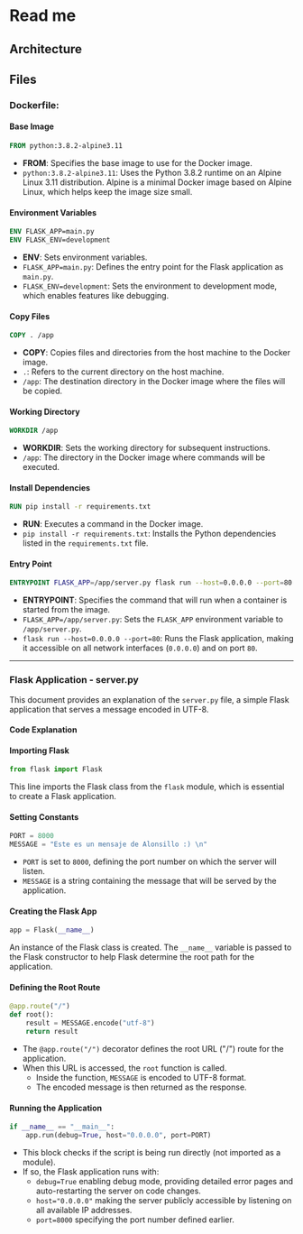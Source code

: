 # Read me

## Architecture



## Files

### Dockerfile: 

#### Base Image

```dockerfile
FROM python:3.8.2-alpine3.11
```
- **FROM**: Specifies the base image to use for the Docker image.
- `python:3.8.2-alpine3.11`: Uses the Python 3.8.2 runtime on an Alpine Linux 3.11 distribution. Alpine is a minimal Docker image based on Alpine Linux, which helps keep the image size small.

#### Environment Variables

```dockerfile
ENV FLASK_APP=main.py
ENV FLASK_ENV=development
```
- **ENV**: Sets environment variables.
- `FLASK_APP=main.py`: Defines the entry point for the Flask application as `main.py`.
- `FLASK_ENV=development`: Sets the environment to development mode, which enables features like debugging.

#### Copy Files

```dockerfile
COPY . /app
```
- **COPY**: Copies files and directories from the host machine to the Docker image.
- `.`: Refers to the current directory on the host machine.
- `/app`: The destination directory in the Docker image where the files will be copied.

#### Working Directory

```dockerfile
WORKDIR /app
```
- **WORKDIR**: Sets the working directory for subsequent instructions.
- `/app`: The directory in the Docker image where commands will be executed.

#### Install Dependencies

```dockerfile
RUN pip install -r requirements.txt
```
- **RUN**: Executes a command in the Docker image.
- `pip install -r requirements.txt`: Installs the Python dependencies listed in the `requirements.txt` file.

#### Entry Point

```dockerfile
ENTRYPOINT FLASK_APP=/app/server.py flask run --host=0.0.0.0 --port=80
```
- **ENTRYPOINT**: Specifies the command that will run when a container is started from the image.
- `FLASK_APP=/app/server.py`: Sets the `FLASK_APP` environment variable to `/app/server.py`.
- `flask run --host=0.0.0.0 --port=80`: Runs the Flask application, making it accessible on all network interfaces (`0.0.0.0`) and on port `80`.

---

### Flask Application - server.py

This document provides an explanation of the `server.py` file, a simple Flask application that serves a message encoded in UTF-8.

#### Code Explanation

#### Importing Flask

```python
from flask import Flask
```

This line imports the Flask class from the `flask` module, which is essential to create a Flask application.

#### Setting Constants

```python
PORT = 8000
MESSAGE = "Este es un mensaje de Alonsillo :) \n"
```

- `PORT` is set to `8000`, defining the port number on which the server will listen.
- `MESSAGE` is a string containing the message that will be served by the application.

#### Creating the Flask App

```python
app = Flask(__name__)
```

An instance of the Flask class is created. The `__name__` variable is passed to the Flask constructor to help Flask determine the root path for the application.

#### Defining the Root Route

```python
@app.route("/")
def root():
    result = MESSAGE.encode("utf-8")
    return result
```

- The `@app.route("/")` decorator defines the root URL ("/") route for the application.
- When this URL is accessed, the `root` function is called.
  - Inside the function, `MESSAGE` is encoded to UTF-8 format.
  - The encoded message is then returned as the response.

#### Running the Application

```python
if __name__ == "__main__":
    app.run(debug=True, host="0.0.0.0", port=PORT)
```

- This block checks if the script is being run directly (not imported as a module).
- If so, the Flask application runs with:
  - `debug=True` enabling debug mode, providing detailed error pages and auto-restarting the server on code changes.
  - `host="0.0.0.0"` making the server publicly accessible by listening on all available IP addresses.
  - `port=8000` specifying the port number defined earlier.

